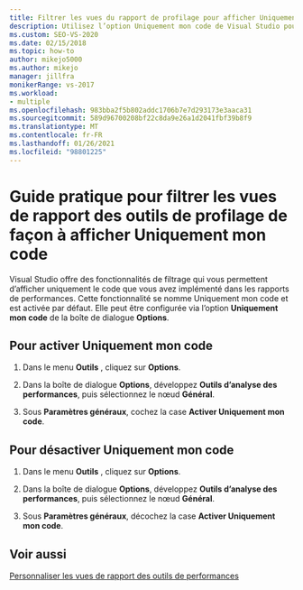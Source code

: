 ```yaml
---
title: Filtrer les vues du rapport de profilage pour afficher Uniquement mon code
description: Utilisez l’option Uniquement mon code de Visual Studio pour limiter les rapports de performances et afficher uniquement le code que vous avez implémenté (sélectionnez Options dans le menu Déboguer).
ms.custom: SEO-VS-2020
ms.date: 02/15/2018
ms.topic: how-to
author: mikejo5000
ms.author: mikejo
manager: jillfra
monikerRange: vs-2017
ms.workload:
- multiple
ms.openlocfilehash: 983bba2f5b802addc1706b7e7d293173e3aaca31
ms.sourcegitcommit: 589d96700208bf22c8da9e26a1d2041fbf39b8f9
ms.translationtype: MT
ms.contentlocale: fr-FR
ms.lasthandoff: 01/26/2021
ms.locfileid: "98801225"
---
```

# <a name="how-to-filter-profiling-tools-report-views-to-display-just-my-code"></a>Guide pratique pour filtrer les vues de rapport des outils de profilage de façon à afficher Uniquement mon code

Visual Studio offre des fonctionnalités de filtrage qui vous permettent d’afficher uniquement le code que vous avez implémenté dans les rapports de performances. Cette fonctionnalité se nomme Uniquement mon code et est activée par défaut. Elle peut être configurée via l’option **Uniquement mon code** de la boîte de dialogue **Options**.

## <a name="to-enable-just-my-code"></a>Pour activer Uniquement mon code

1. Dans le menu **Outils** , cliquez sur **Options**.

2. Dans la boîte de dialogue **Options**, développez **Outils d’analyse des performances**, puis sélectionnez le nœud **Général**.

3. Sous **Paramètres généraux**, cochez la case **Activer Uniquement mon code**.

## <a name="to-disable-just-my-code"></a>Pour désactiver Uniquement mon code

1. Dans le menu **Outils** , cliquez sur **Options**.

2. Dans la boîte de dialogue **Options**, développez **Outils d’analyse des performances**, puis sélectionnez le nœud **Général**.

3. Sous **Paramètres généraux**, décochez la case **Activer Uniquement mon code**.

## <a name="see-also"></a>Voir aussi

[Personnaliser les vues de rapport des outils de performances](../profiling/customizing-performance-tools-report-views.md)
